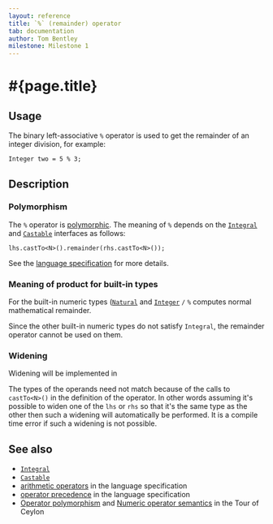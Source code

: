 ```yaml
---
layout: reference
title: `%` (remainder) operator
tab: documentation
author: Tom Bentley
milestone: Milestone 1
---
```


# #{page.title}

## Usage 

The binary left-associative `%` operator is used to get the remainder of an
integer division, for example:


    Integer two = 5 % 3;

## Description

### Polymorphism

The `%` operator is [polymorphic](/documentation/reference/operator/operator-polymorphism). 
The meaning of `%` depends on the 
[`Integral`](../../ceylon.language/Integral) and
[`Castable`](../../ceylon.language/Castable) interfaces as follows:

    lhs.castTo<N>().remainder(rhs.castTo<N>());

See the [language specification](#{site.urls.spec}#arithmetic) for more details.

### Meaning of product for built-in types

For the built-in numeric types ([`Natural`](../../ceylon.language/Natural) and
[`Integer`](../../ceylon.language/Integer) `/` 
`%` computes normal mathematical remainder.

Since the other built-in numeric types do not satisfy `Integral`, the
remainder operator cannot be used on them.

### Widening

Widening will be implemented in <!-- m2 -->

The types of the operands need not match because of the calls to `castTo<N>()` 
in the definition of the operator. In other words assuming it's possible to 
widen one of the `lhs` or `rhs` so that it's the same type as the other then 
such a widening will automatically be performed. It is a compile time error if 
such a widening is not possible.

## See also

* [`Integral`](../../ceylon.language/Integral)
* [`Castable`](../../ceylon.language/Castable)
* [arithmetic operators](#{site.urls.spec}#arithmetic) in the 
  language specification
* [operator precedence](#{site.urls.spec}#operatorprecedence) in the 
  language specification
* [Operator polymorphism](/documentation/tour/language-module/#operator_polymorphism) 
  and 
  [Numeric operator semantics](/documentation/tour/language-module/#numeric_operator_semantics) 
  in the Tour of Ceylon
